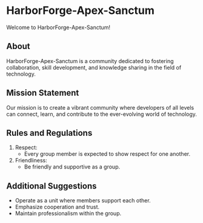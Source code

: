 # HarborForge-Apex-Sanctum

Welcome to HarborForge-Apex-Sanctum!

## About

HarborForge-Apex-Sanctum is a community dedicated to fostering collaboration, skill development, and knowledge sharing in the field of technology.

## Mission Statement

Our mission is to create a vibrant community where developers of all levels can connect, learn, and contribute to the ever-evolving world of technology.

## Rules and Regulations

1. Respect:
   - Every group member is expected to show respect for one another.
2. Friendliness:
   - Be friendly and supportive as a group.

## Additional Suggestions

- Operate as a unit where members support each other.
- Emphasize cooperation and trust.
- Maintain professionalism within the group.

